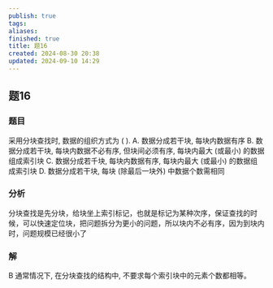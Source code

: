 ```yaml
---
publish: true
tags: 
aliases: 
finished: true
title: 题16
created: 2024-08-30 20:38
updated: 2024-09-10 14:29
---
```

## 题16
### 题目
采用分块查找时, 数据的组织方式为 ( ).
A. 数据分成若干块, 每块内数据有序
B. 数据分成若干块, 每块内数据不必有序, 但块间必须有序, 每块内最大 (或最小) 的数据组成索引块
C. 数据分成若千块, 每块内数据有序, 每块内最大 (或最小) 的数据组成索引块
D. 数据分成若干块, 每块 (除最后一块外) 中数据个数需相同
### 分析
分块查找是先分块，给块坐上索引标记，也就是标记为某种次序，保证查找的时候，可以快速定位块，把问题拆分为更小的问题，所以块内不必有序，因为到块内时，问题规模已经很小了
### 解
B
通常情况下, 在分块查找的结构中, 不要求每个索引块中的元素个数都相等。